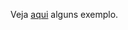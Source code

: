 Veja [aqui](https://github.com/luizomf/curso-django-projeto1/blob/73cdd010d75d78008f09b311fdc4c03ac13e5fb8/recipes/views.py) alguns exemplo.